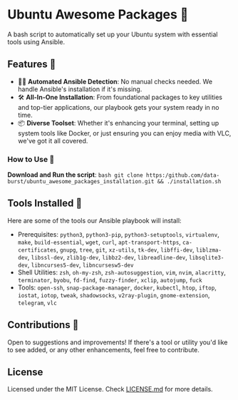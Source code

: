 # Ubuntu Awesome Packages 🎉

A bash script to automatically set up your Ubuntu system with essential tools using Ansible.

## Features 🌠

- 🕵️‍♂️ **Automated Ansible Detection**: No manual checks needed. We handle Ansible's installation if it's missing.
- 🛠 **All-In-One Installation**: From foundational packages to key utilities and top-tier applications, our playbook gets your system ready in no time.
- 📦 **Diverse Toolset**: Whether it's enhancing your terminal, setting up system tools like Docker, or just ensuring you can enjoy media with VLC, we've got it all covered.

### How to Use 🚀

**Download and Run the script**:
    ```bash
    git clone https:/github.com/data-burst/ubuntu_awesome_packages_installation.git && ./installation.sh
    ```
## Tools Installed 🧰

Here are some of the tools our Ansible playbook will install:

- Prerequisites: `python3`, `python3-pip`, `python3-setuptools`, `virtualenv`, `make`, `build-essential`, `wget`, `curl`, `apt-transport-https`, `ca-certificates`, `gnupg`, `tree`, `git`, `xz-utils`, `tk-dev`, `libffi-dev`, `liblzma-dev`, `libssl-dev`, `zlib1g-dev`, `libbz2-dev`, `libreadline-dev`, `libsqlite3-dev`, `libncurses5-dev`, `libncursesw5-dev`
- Shell Utilities: `zsh`, `oh-my-zsh`, `zsh-autosuggestion`, `vim`, `nvim`, `alacritty`, `terminator`, `byobu`, `fd-find`, `fuzzy-finder`, `xclip`, `autojump`, `fuck`
- Tools:  `open-ssh`, `snap-package-manager`, `docker`, `kubectl`, `htop`, `iftop`, `iostat`, `iotop`, `tweak`, `shadowsocks`, `v2ray-plugin`, `gnome-extension`, `telegram`, `vlc`

## Contributions 🤝

Open to suggestions and improvements! If there's a tool or utility you'd like to see added, or any other enhancements, feel free to contribute.

## License

Licensed under the MIT License. Check [LICENSE.md](LICENSE.md) for more details.

